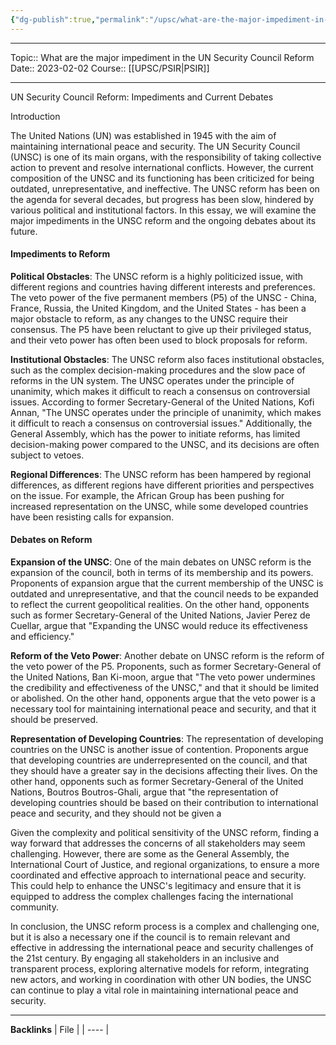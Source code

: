 ```yaml
---
{"dg-publish":true,"permalink":"/upsc/what-are-the-major-impediment-in-the-un-security-council-reform/"}
---
```


----
Topic:: What are the major impediment in the UN Security Council Reform
Date:: 2023-02-02
Course:: [[UPSC/PSIR\|PSIR]] 

----
UN Security Council Reform: Impediments and Current Debates

Introduction

The United Nations (UN) was established in 1945 with the aim of maintaining international peace and security. The UN Security Council (UNSC) is one of its main organs, with the responsibility of taking collective action to prevent and resolve international conflicts. However, the current composition of the UNSC and its functioning has been criticized for being outdated, unrepresentative, and ineffective. The UNSC reform has been on the agenda for several decades, but progress has been slow, hindered by various political and institutional factors. In this essay, we will examine the major impediments in the UNSC reform and the ongoing debates about its future.

#### Impediments to Reform

**Political Obstacles**: The UNSC reform is a highly politicized issue, with different regions and countries having different interests and preferences. The veto power of the five permanent members (P5) of the UNSC - China, France, Russia, the United Kingdom, and the United States - has been a major obstacle to reform, as any changes to the UNSC require their consensus. The P5 have been reluctant to give up their privileged status, and their veto power has often been used to block proposals for reform.

**Institutional Obstacles**: The UNSC reform also faces institutional obstacles, such as the complex decision-making procedures and the slow pace of reforms in the UN system. The UNSC operates under the principle of unanimity, which makes it difficult to reach a consensus on controversial issues. According to former Secretary-General of the United Nations, Kofi Annan, "The UNSC operates under the principle of unanimity, which makes it difficult to reach a consensus on controversial issues." Additionally, the General Assembly, which has the power to initiate reforms, has limited decision-making power compared to the UNSC, and its decisions are often subject to vetoes.

**Regional Differences**: The UNSC reform has been hampered by regional differences, as different regions have different priorities and perspectives on the issue. For example, the African Group has been pushing for increased representation on the UNSC, while some developed countries have been resisting calls for expansion.

#### Debates on Reform

**Expansion of the UNSC**: One of the main debates on UNSC reform is the expansion of the council, both in terms of its membership and its powers. Proponents of expansion argue that the current membership of the UNSC is outdated and unrepresentative, and that the council needs to be expanded to reflect the current geopolitical realities. On the other hand, opponents such as former Secretary-General of the United Nations, Javier Perez de Cuellar, argue that "Expanding the UNSC would reduce its effectiveness and efficiency."

**Reform of the Veto Power**: Another debate on UNSC reform is the reform of the veto power of the P5. Proponents, such as former Secretary-General of the United Nations, Ban Ki-moon, argue that "The veto power undermines the credibility and effectiveness of the UNSC," and that it should be limited or abolished. On the other hand, opponents argue that the veto power is a necessary tool for maintaining international peace and security, and that it should be preserved.

**Representation of Developing Countries**: The representation of developing countries on the UNSC is another issue of contention. Proponents argue that developing countries are underrepresented on the council, and that they should have a greater say in the decisions affecting their lives. On the other hand, opponents such as former Secretary-General of the United Nations, Boutros Boutros-Ghali, argue that "the representation of developing countries should be based on their contribution to international peace and security, and they should not be given a


Given the complexity and political sensitivity of the UNSC reform, finding a way forward that addresses the concerns of all stakeholders may seem challenging. However, there are some as the General Assembly, the International Court of Justice, and regional organizations, to ensure a more coordinated and effective approach to international peace and security. This could help to enhance the UNSC's legitimacy and ensure that it is equipped to address the complex challenges facing the international community.

In conclusion, the UNSC reform process is a complex and challenging one, but it is also a necessary one if the council is to remain relevant and effective in addressing the international peace and security challenges of the 21st century. By engaging all stakeholders in an inclusive and transparent process, exploring alternative models for reform, integrating new actors, and working in coordination with other UN bodies, the UNSC can continue to play a vital role in maintaining international peace and security.

---

**Backlinks**
| File |
| ---- |



